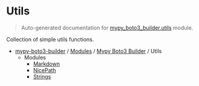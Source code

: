 # Utils

> Auto-generated documentation for [mypy_boto3_builder.utils](https://github.com/vemel/mypy_boto3_builder/blob/master/mypy_boto3_builder/utils/__init__.py) module.

Collection of simple utils functions.

- [mypy-boto3-builder](../../README.md#mypy_boto3_builder) / [Modules](../../MODULES.md#mypy-boto3-builder-modules) / [Mypy Boto3 Builder](../index.md#mypy-boto3-builder) / Utils
    - Modules
        - [Markdown](markdown.md#markdown)
        - [NicePath](nice_path.md#nicepath)
        - [Strings](strings.md#strings)
